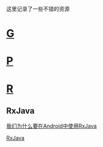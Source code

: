 这里记录了一些不错的资源

# [G](#)

# [P](#)

# [R](#)
## RxJava
[我们为什么要在Android中使用RxJava](http://www.imooc.com/article/3936)

[RxJava](https://medium.com/swlh/party-tricks-with-rxjava-rxandroid-retrolambda-1b06ed7cd29c#.tqop78uai)
